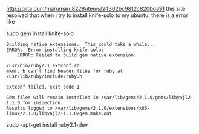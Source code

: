 http://qiita.com/marumaru8228/items/24302bc9812c820bda91
this site resolved that when i try to install knife-solo to my ubuntu,
there is a error like

sudo gem install knife-solo

```
Building native extensions.  This could take a while...
ERROR:  Error installing knife-solo:
    ERROR: Failed to build gem native extension.

/usr/bin/ruby2.1 extconf.rb
mkmf.rb can't find header files for ruby at /usr/lib/ruby/include/ruby.h

extconf failed, exit code 1

Gem files will remain installed in /var/lib/gems/2.1.0/gems/libyajl2-1.1.0 for inspection.
Results logged to /var/lib/gems/2.1.0/extensions/x86-linux/2.1.0/libyajl2-1.1.0/gem_make.out
```

sudo -apt-get install ruby2.1-dev

